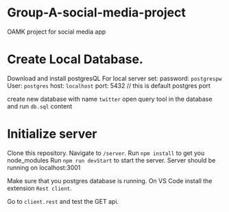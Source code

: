 # Group-A-social-media-project
OAMK project for social media app

# Create Local Database.

Download and install postgresQL
For local server set: 
password: `postgrespw`
User: `postgres`
host: `localhost`
port: 5432 // this is default postgres port

create new database with name `twitter`
open query tool in the database and run `db.sql` content

# Initialize server

Clone this repository.
Navigate to `/server`.
Run `npm install` to get you node_modules
Run `npm run devStart` to start the server.
Server should be running on localhost:3001

Make sure that you postgres database is running.
On VS Code install the extension `Rest client`.

Go to `client.rest` and test the GET api.
